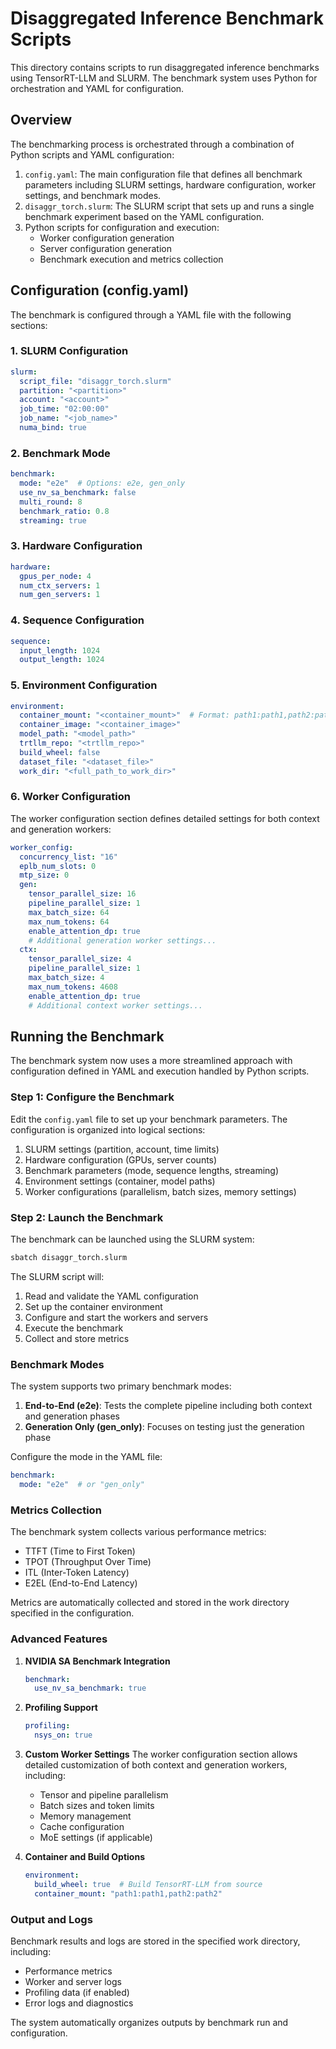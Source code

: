 # Disaggregated Inference Benchmark Scripts

This directory contains scripts to run disaggregated inference benchmarks using TensorRT-LLM and SLURM. The benchmark system uses Python for orchestration and YAML for configuration.

## Overview

The benchmarking process is orchestrated through a combination of Python scripts and YAML configuration:

1. `config.yaml`: The main configuration file that defines all benchmark parameters including SLURM settings, hardware configuration, worker settings, and benchmark modes.
2. `disaggr_torch.slurm`: The SLURM script that sets up and runs a single benchmark experiment based on the YAML configuration.
3. Python scripts for configuration and execution:
   - Worker configuration generation
   - Server configuration generation
   - Benchmark execution and metrics collection

## Configuration (config.yaml)

The benchmark is configured through a YAML file with the following sections:

### 1. SLURM Configuration
```yaml
slurm:
  script_file: "disaggr_torch.slurm"
  partition: "<partition>"
  account: "<account>"
  job_time: "02:00:00"
  job_name: "<job_name>"
  numa_bind: true
```

### 2. Benchmark Mode
```yaml
benchmark:
  mode: "e2e"  # Options: e2e, gen_only
  use_nv_sa_benchmark: false
  multi_round: 8
  benchmark_ratio: 0.8
  streaming: true
```

### 3. Hardware Configuration
```yaml
hardware:
  gpus_per_node: 4
  num_ctx_servers: 1
  num_gen_servers: 1
```

### 4. Sequence Configuration
```yaml
sequence:
  input_length: 1024
  output_length: 1024
```

### 5. Environment Configuration
```yaml
environment:
  container_mount: "<container_mount>"  # Format: path1:path1,path2:path2
  container_image: "<container_image>"
  model_path: "<model_path>"
  trtllm_repo: "<trtllm_repo>"
  build_wheel: false
  dataset_file: "<dataset_file>"
  work_dir: "<full_path_to_work_dir>"
```

### 6. Worker Configuration
The worker configuration section defines detailed settings for both context and generation workers:

```yaml
worker_config:
  concurrency_list: "16"
  eplb_num_slots: 0
  mtp_size: 0
  gen:
    tensor_parallel_size: 16
    pipeline_parallel_size: 1
    max_batch_size: 64
    max_num_tokens: 64
    enable_attention_dp: true
    # Additional generation worker settings...
  ctx:
    tensor_parallel_size: 4
    pipeline_parallel_size: 1
    max_batch_size: 4
    max_num_tokens: 4608
    enable_attention_dp: true
    # Additional context worker settings...
```

## Running the Benchmark

The benchmark system now uses a more streamlined approach with configuration defined in YAML and execution handled by Python scripts.

### Step 1: Configure the Benchmark

Edit the `config.yaml` file to set up your benchmark parameters. The configuration is organized into logical sections:

1. SLURM settings (partition, account, time limits)
2. Hardware configuration (GPUs, server counts)
3. Benchmark parameters (mode, sequence lengths, streaming)
4. Environment settings (container, model paths)
5. Worker configurations (parallelism, batch sizes, memory settings)

### Step 2: Launch the Benchmark

The benchmark can be launched using the SLURM system:

```bash
sbatch disaggr_torch.slurm
```

The SLURM script will:
1. Read and validate the YAML configuration
2. Set up the container environment
3. Configure and start the workers and servers
4. Execute the benchmark
5. Collect and store metrics

### Benchmark Modes

The system supports two primary benchmark modes:

1. **End-to-End (e2e)**: Tests the complete pipeline including both context and generation phases
2. **Generation Only (gen_only)**: Focuses on testing just the generation phase

Configure the mode in the YAML file:
```yaml
benchmark:
  mode: "e2e"  # or "gen_only"
```

### Metrics Collection

The benchmark system collects various performance metrics:

- TTFT (Time to First Token)
- TPOT (Throughput Over Time)
- ITL (Inter-Token Latency)
- E2EL (End-to-End Latency)

Metrics are automatically collected and stored in the work directory specified in the configuration.

### Advanced Features

1. **NVIDIA SA Benchmark Integration**
   ```yaml
   benchmark:
     use_nv_sa_benchmark: true
   ```

2. **Profiling Support**
   ```yaml
   profiling:
     nsys_on: true
   ```

3. **Custom Worker Settings**
   The worker configuration section allows detailed customization of both context and generation workers, including:
   - Tensor and pipeline parallelism
   - Batch sizes and token limits
   - Memory management
   - Cache configuration
   - MoE settings (if applicable)

4. **Container and Build Options**
   ```yaml
   environment:
     build_wheel: true  # Build TensorRT-LLM from source
     container_mount: "path1:path1,path2:path2"
   ```

### Output and Logs

Benchmark results and logs are stored in the specified work directory, including:
- Performance metrics
- Worker and server logs
- Profiling data (if enabled)
- Error logs and diagnostics

The system automatically organizes outputs by benchmark run and configuration.
